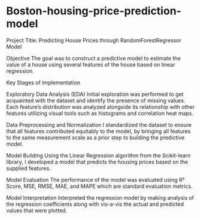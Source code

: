# Boston-housing-price-prediction-model
Project Title: Predicting House Prices through  RandomForestRegressor Model

Objective
The goal was to construct a predictive model to estimate the value of a house using several features of the house based on linear regression.

Key Stages of Implementation

Exploratory Data Analysis (EDA)
Initial exploration was performed to get acquainted with the dataset and identify the presence of missing values. Each feature’s distribution was analyzed alongside its relationship with other features utilizing visual tools such as histograms and correlation heat maps.

Data Preprocessing and Normalization
I standardized the dataset to ensure that all features contributed equitably to the model, by bringing all features to the same measurement scale as a prior step to building the predictive model.

Model Building
Using the Linear Regression algorithm from the Scikit-learn library, I developed a model that predicts the housing prices based on the supplied features.

Model Evaluation
The performance of the model was evaluated using R² Score, MSE, RMSE, MAE, and MAPE which are standard evaluation metrics.

Model Interpretation
Interpreted the regression model by making analysis of the regression coefficients along with vis-a-vis the actual and predicted values that were plotted.
